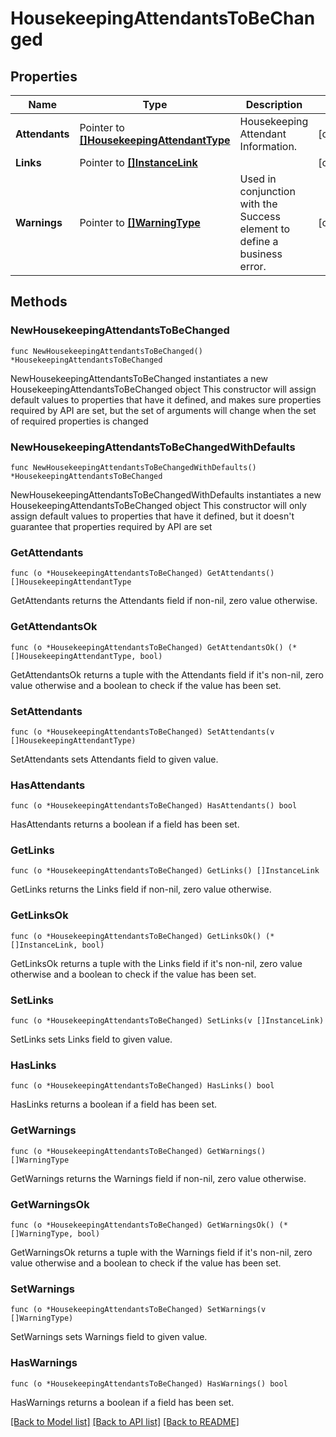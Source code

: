 # HousekeepingAttendantsToBeChanged

## Properties

Name | Type | Description | Notes
------------ | ------------- | ------------- | -------------
**Attendants** | Pointer to [**[]HousekeepingAttendantType**](HousekeepingAttendantType.md) | Housekeeping Attendant Information. | [optional] 
**Links** | Pointer to [**[]InstanceLink**](InstanceLink.md) |  | [optional] 
**Warnings** | Pointer to [**[]WarningType**](WarningType.md) | Used in conjunction with the Success element to define a business error. | [optional] 

## Methods

### NewHousekeepingAttendantsToBeChanged

`func NewHousekeepingAttendantsToBeChanged() *HousekeepingAttendantsToBeChanged`

NewHousekeepingAttendantsToBeChanged instantiates a new HousekeepingAttendantsToBeChanged object
This constructor will assign default values to properties that have it defined,
and makes sure properties required by API are set, but the set of arguments
will change when the set of required properties is changed

### NewHousekeepingAttendantsToBeChangedWithDefaults

`func NewHousekeepingAttendantsToBeChangedWithDefaults() *HousekeepingAttendantsToBeChanged`

NewHousekeepingAttendantsToBeChangedWithDefaults instantiates a new HousekeepingAttendantsToBeChanged object
This constructor will only assign default values to properties that have it defined,
but it doesn't guarantee that properties required by API are set

### GetAttendants

`func (o *HousekeepingAttendantsToBeChanged) GetAttendants() []HousekeepingAttendantType`

GetAttendants returns the Attendants field if non-nil, zero value otherwise.

### GetAttendantsOk

`func (o *HousekeepingAttendantsToBeChanged) GetAttendantsOk() (*[]HousekeepingAttendantType, bool)`

GetAttendantsOk returns a tuple with the Attendants field if it's non-nil, zero value otherwise
and a boolean to check if the value has been set.

### SetAttendants

`func (o *HousekeepingAttendantsToBeChanged) SetAttendants(v []HousekeepingAttendantType)`

SetAttendants sets Attendants field to given value.

### HasAttendants

`func (o *HousekeepingAttendantsToBeChanged) HasAttendants() bool`

HasAttendants returns a boolean if a field has been set.

### GetLinks

`func (o *HousekeepingAttendantsToBeChanged) GetLinks() []InstanceLink`

GetLinks returns the Links field if non-nil, zero value otherwise.

### GetLinksOk

`func (o *HousekeepingAttendantsToBeChanged) GetLinksOk() (*[]InstanceLink, bool)`

GetLinksOk returns a tuple with the Links field if it's non-nil, zero value otherwise
and a boolean to check if the value has been set.

### SetLinks

`func (o *HousekeepingAttendantsToBeChanged) SetLinks(v []InstanceLink)`

SetLinks sets Links field to given value.

### HasLinks

`func (o *HousekeepingAttendantsToBeChanged) HasLinks() bool`

HasLinks returns a boolean if a field has been set.

### GetWarnings

`func (o *HousekeepingAttendantsToBeChanged) GetWarnings() []WarningType`

GetWarnings returns the Warnings field if non-nil, zero value otherwise.

### GetWarningsOk

`func (o *HousekeepingAttendantsToBeChanged) GetWarningsOk() (*[]WarningType, bool)`

GetWarningsOk returns a tuple with the Warnings field if it's non-nil, zero value otherwise
and a boolean to check if the value has been set.

### SetWarnings

`func (o *HousekeepingAttendantsToBeChanged) SetWarnings(v []WarningType)`

SetWarnings sets Warnings field to given value.

### HasWarnings

`func (o *HousekeepingAttendantsToBeChanged) HasWarnings() bool`

HasWarnings returns a boolean if a field has been set.


[[Back to Model list]](../README.md#documentation-for-models) [[Back to API list]](../README.md#documentation-for-api-endpoints) [[Back to README]](../README.md)


